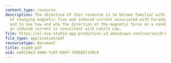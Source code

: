```yaml
---
content_type: resource
description: The objective of this resource is to become familiar with the concepts
  of changing magnetic flux and induced current associated with Faraday?s Law of Induction,
  and to see how and why the direction of the magnetic force on a conductor carrying
  an induced current is consistent with Lenz?s Law.
file: https://ol-ocw-studio-app-production.s3.amazonaws.com/courses/8-02t-electricity-and-magnetism-spring-2005/ee9139e34906fc0fb997f49505f3f8c9_exp09.pdf
file_type: application/pdf
resourcetype: Document
title: exp09.pdf
uid: ee9139e3-4906-fc0f-b997-f49505f3f8c9
---
```

